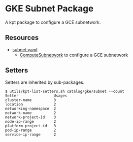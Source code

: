 # GKE Subnet Package

A kpt package to configure a GCE subnetwork.

## Resources

- [subnet.yaml](/catalog/gke/subnet/subnet.yaml)
  - [ComputeSubnetwork](https://cloud.google.com/config-connector/docs/reference/resource-docs/compute/computesubnetwork) to configure a GCE subnetwork

## Setters

Setters are inherited by sub-packages.

```
$ utils/kpt-list-setters.sh catalog/gke/subnet --count
Setter                Usages
cluster-name          3
location              2
networking-namespace  2
network-name          2
network-project-id    3
node-ip-range         2
platform-project-id   3
pod-ip-range          2
service-ip-range      2
```
